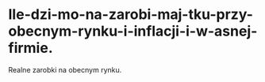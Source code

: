 # Ile-dzi-mo-na-zarobi-maj-tku-przy-obecnym-rynku-i-inflacji-i-w-asnej-firmie.
Realne zarobki na obecnym rynku. 
